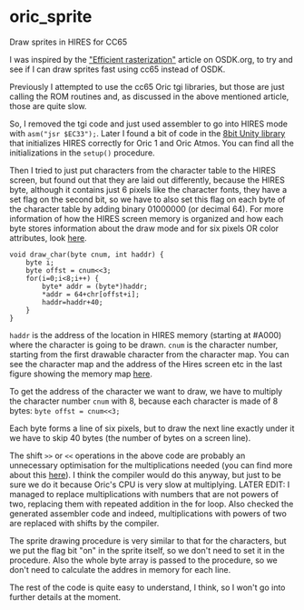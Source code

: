 # oric_sprite
Draw sprites in HIRES for CC65

I was inspired by the ["Efficient rasterization"](https://osdk.org/index.php?page=articles&ref=ART19) article on OSDK.org, to try and see if I can draw sprites fast using cc65 instead of OSDK.

Previously I attempted to use the cc65 Oric tgi libraries, but those are just calling the ROM routines and, as discussed in the above mentioned article, those are quite slow.

So, I removed the tgi code and just used assembler to go into HIRES mode with `asm("jsr $EC33");`. Later I found a bit of code in the [8bit Unity library](https://github.com/8bit-Dude/8bit-Unity) that initializes HIRES correctly for Oric 1 and Oric Atmos. You can find all the initializations in the `setup()` procedure.

Then I tried to just put characters from the character table to the HIRES screen, but found out that they are laid out differently, because the HIRES byte, although it contains just 6 pixels like the character fonts, they have a set flag on the second bit, so we have to also set this flag on each byte of the character table by adding binary 01000000 (or decimal 64).
For more information of how the HIRES screen memory is organized and how each byte stores information about the draw mode and for six pixels OR color attributes, look [here](https://osdk.org/index.php?page=articles&ref=ART9).

    void draw_char(byte cnum, int haddr) {
        byte i;
        byte offst = cnum<<3;
        for(i=0;i<8;i++) {
            byte* addr = (byte*)haddr;
            *addr = 64+chr[offst+i];
            haddr=haddr+40;
        }
    }

`haddr` is the address of the location in HIRES memory (starting at #A000) where the character is going to be drawn. `cnum` is the character number, starting from the first drawable character from the character map. You can see the character map and the address of the Hires screen etc in the last figure showing the memory map [here](https://osdk.org/index.php?page=documentation&subpage=memorymap).

To get the address of the character we want to draw, we have to multiply the character number `cnum` with 8, because each character is made of 8 bytes: `byte offst = cnum<<3;`

Each byte forms a line of six pixels, but to draw the next line exactly under it we have to skip 40 bytes (the number of bytes on a screen line).

The shift `>>` or `<<` operations in the above code are probably an unnecessary optimisation for the multiplications needed (you can find more about this [here](https://www.geeksforgeeks.org/multiplication-two-numbers-shift-operator/)). I think the compiler would do this anyway, but just to be sure we do it because Oric's CPU is very slow at multiplying. LATER EDIT: I managed to replace multiplications with numbers that are not powers of two, replacing them with repeated addition in the for loop. Also checked the generated assembler code and indeed, multiplications with powers of two are replaced with shifts by the compiler.

The sprite drawing procedure is very similar to that for the characters, but we put the flag bit "on" in the sprite itself, so we don't need to set it in the procedure. Also the whole byte array is passed to the procedure, so we don't need to calculate the addres in memory for each line.

The rest of the code is quite easy to understand, I think, so I won't go into further details at the moment.
